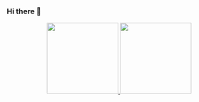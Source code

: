 ### Hi there 👋

<!--
**Solaris17/Solaris17** is a ✨ _special_ ✨ repository because its `README.md` (this file) appears on your GitHub profile.

Here are some ideas to get you started:

- 🔭 I’m currently working on ...
- 🌱 I’m currently learning ...
- 👯 I’m looking to collaborate on ...
- 🤔 I’m looking for help with ...
- 💬 Ask me about ...
- 📫 How to reach me: ...
- 😄 Pronouns: ...
- ⚡ Fun fact: ...
-->
<p align="center">
    <a href="https://github.com/Solaris17" style="width: 100%">
        <img src="https://github-readme-stats.vercel.app/api?username=Solaris17&show_icons=true&theme=radical" alt="" height="160px"/>
        <img src="https://github-readme-stats.vercel.app/api/top-langs/?username=Solaris17&layout=compact&theme=radical&langs_count=6" alt="" height="160px"/>
    </a>
</p>
